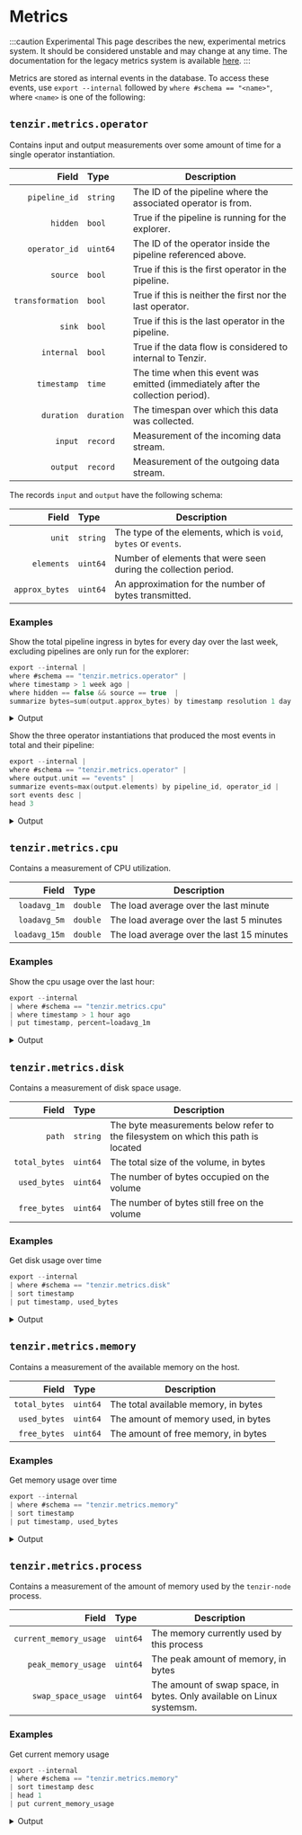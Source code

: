 # Metrics

:::caution Experimental
This page describes the new, experimental metrics system. It should be
considered unstable and may change at any time. The documentation for the
legacy metrics system is available [here](metrics/legacy_metrics.md).
:::

Metrics are stored as internal events in the database. To access these events,
use `export --internal` followed by `where #schema == "<name>"`, where `<name>`
is one of the following:

## `tenzir.metrics.operator`

Contains input and output measurements over some amount of time for a single
operator instantiation.

|Field|Type|Description|
|-:|:-|-|
|`pipeline_id`|`string`|The ID of the pipeline where the associated operator is from.|
|`hidden`|`bool`|True if the pipeline is running for the explorer.|
|`operator_id`|`uint64`|The ID of the operator inside the pipeline referenced above.|
|`source`|`bool`|True if this is the first operator in the pipeline.|
|`transformation`|`bool`|True if this is neither the first nor the last operator.|
|`sink`|`bool`|True if this is the last operator in the pipeline.|
|`internal`|`bool`|True if the data flow is considered to internal to Tenzir.|
|`timestamp`|`time`|The time when this event was emitted (immediately after the collection period).|
|`duration`|`duration`|The timespan over which this data was collected.|
|`input`|`record`|Measurement of the incoming data stream.|
|`output`|`record`|Measurement of the outgoing data stream.|

The records `input` and `output` have the following schema:

|Field|Type|Description|
|-:|:-|-|
|`unit`|`string`|The type of the elements, which is `void`, `bytes` or `events`.|
|`elements`|`uint64`|Number of elements that were seen during the collection period.|
|`approx_bytes`|`uint64`|An approximation for the number of bytes transmitted.|

### Examples

Show the total pipeline ingress in bytes for every day over the last week,
excluding pipelines are only run for the explorer:

~~~c
export --internal |
where #schema == "tenzir.metrics.operator" |
where timestamp > 1 week ago |
where hidden == false && source == true  |
summarize bytes=sum(output.approx_bytes) by timestamp resolution 1 day
~~~

<details>
<summary>Output</summary>

~~~json
{
  "timestamp": "2023-11-08T00:00:00.000000",
  "bytes": 79927223
}
{
  "timestamp": "2023-11-09T00:00:00.000000",
  "bytes": 51788928
}
{
  "timestamp": "2023-11-10T00:00:00.000000",
  "bytes": 80740352
}
{
  "timestamp": "2023-11-11T00:00:00.000000",
  "bytes": 75497472
}
{
  "timestamp": "2023-11-12T00:00:00.000000",
  "bytes": 55497472
}
{
  "timestamp": "2023-11-13T00:00:00.000000",
  "bytes": 76546048
}
{
  "timestamp": "2023-11-14T00:00:00.000000",
  "bytes": 68643200
}
~~~
</details>

Show the three operator instantiations that produced the most events in total
and their pipeline:

~~~c
export --internal |
where #schema == "tenzir.metrics.operator" |
where output.unit == "events" |
summarize events=max(output.elements) by pipeline_id, operator_id |
sort events desc |
head 3
~~~

<details>
<summary>Output</summary>

~~~json
{
  "pipeline_id": "13",
  "operator_id": 0,
  "events": 391008694
}
{
  "pipeline_id": "12",
  "operator_id": 0,
  "events": 246914949
}
{
  "pipeline_id": "0",
  "operator_id": 1,
  "events": 83013294
}
~~~
</details>



## `tenzir.metrics.cpu`

Contains a measurement of CPU utilization.

|Field|Type|Description|
|-:|:-|-|
|`loadavg_1m`|`double`|The load average over the last minute|
|`loadavg_5m`|`double`|The load average over the last 5 minutes|
|`loadavg_15m`|`double`|The load average over the last 15 minutes|

### Examples

Show the cpu usage over the last hour:

~~~c
export --internal
| where #schema == "tenzir.metrics.cpu"
| where timestamp > 1 hour ago
| put timestamp, percent=loadavg_1m
~~~

<details>
<summary>Output</summary>

~~~json
{
  "timestamp": "2023-12-21T12:00:32.631102",
  "percent": 0.40478515625
}
{
  "timestamp": "2023-12-21T11:59:32.626043",
  "percent": 0.357421875
}
{
  "timestamp": "2023-12-21T11:58:32.620327",
  "percent": 0.42578125
}
{
  "timestamp": "2023-12-21T11:57:32.614810",
  "percent": 0.50390625
}
{
  "timestamp": "2023-12-21T11:56:32.609896",
  "percent": 0.32080078125
}
{
  "timestamp": "2023-12-21T11:55:32.605871",
  "percent": 0.5458984375
}
~~~
</details>


## `tenzir.metrics.disk`

Contains a measurement of disk space usage.

|Field|Type|Description|
|-:|:-|-|
|`path`|`string`|The byte measurements below refer to the filesystem on which this path is located|
|`total_bytes`|`uint64`|The total size of the volume, in bytes|
|`used_bytes`|`uint64`|The number of bytes occupied on the volume|
|`free_bytes`|`uint64`|The number of bytes still free on the volume|

### Examples

Get disk usage over time

~~~c
export --internal
| where #schema == "tenzir.metrics.disk"
| sort timestamp
| put timestamp, used_bytes
~~~

<details>
<summary>Output</summary>

~~~json
{
  "timestamp": "2023-12-21T12:52:32.900086",
  "used_bytes": 461834444800
}
{
  "timestamp": "2023-12-21T12:53:32.905548",
  "used_bytes": 461834584064
}
{
  "timestamp": "2023-12-21T12:54:32.910918",
  "used_bytes": 461840302080
}
{
  "timestamp": "2023-12-21T12:55:32.916200",
  "used_bytes": 461842751488
}
~~~
</details>

## `tenzir.metrics.memory`

Contains a measurement of the available memory on the host.

|Field|Type|Description|
|-:|:-|-|
|`total_bytes`|`uint64`|The total available memory, in bytes|
|`used_bytes`|`uint64`|The amount of memory used, in bytes|
|`free_bytes`|`uint64`|The amount of free memory, in bytes|

### Examples

Get memory usage over time

~~~c
export --internal
| where #schema == "tenzir.metrics.memory"
| sort timestamp
| put timestamp, used_bytes
~~~

<details>
<summary>Output</summary>

~~~json
{
  "timestamp": "2023-12-21T13:08:32.982083",
  "used_bytes": 48572645376
}
{
  "timestamp": "2023-12-21T13:09:32.986962",
  "used_bytes": 48380682240
}
{
  "timestamp": "2023-12-21T13:10:32.992494",
  "used_bytes": 48438878208
}
{
  "timestamp": "2023-12-21T13:11:32.997889",
  "used_bytes": 48491839488
}
{
  "timestamp": "2023-12-21T13:12:33.003323",
  "used_bytes": 48529952768
}
~~~
</details>




## `tenzir.metrics.process`

Contains a measurement of the amount of memory used by the `tenzir-node` process.

|Field|Type|Description|
|-:|:-|-|
|`current_memory_usage`|`uint64`|The memory currently used by this process|
|`peak_memory_usage`|`uint64`|The peak amount of memory, in bytes|
|`swap_space_usage`|`uint64`|The amount of swap space, in bytes. Only available on Linux systemsm.|

### Examples

Get current memory usage

~~~c
export --internal
| where #schema == "tenzir.metrics.memory"
| sort timestamp desc
| head 1
| put current_memory_usage
~~~

<details>
<summary>Output</summary>

~~~json
{
  "current_memory_usage": 1083031552
}
~~~
</details>
